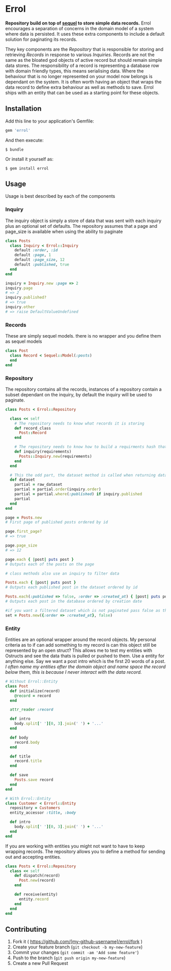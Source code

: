 # Errol

**Repository build on top of [sequel](http://sequel.jeremyevans.net/) to store simple data records.** Errol encourages a separation of concerns in the domain model of a system where data is persisted. It uses these extra components to include a default solution for paginating its records.

They key components are the *Repository* that is responsible for storing and retrieving *Records* in response to various *Inquiries*. Records are not the same as the bloated god objects of active record but should remain simple data stores. The responsibility of a record is representing a database row with domain friendly types, this means serialising data. Where the behaviour that is no longer represented on your model now belongs is dependant on the system. It is often worth having an object that wraps the data record to define extra behaviour as well as methods to save. Errol ships with an entity that can be used as a starting point for these objects.  



## Installation

Add this line to your application's Gemfile:

```ruby
gem 'errol'
```

And then execute:

    $ bundle

Or install it yourself as:

    $ gem install errol

## Usage

Usage is best described by each of the components

### Inquiry
The inquiry object is simply a store of data that was sent with each inquiry plus an optional set of defaults. The repository assumes that a page and page_size is available when using the ability to paginate

```rb
class Posts
  class Inquiry < Errol::Inquiry
    default :order, :id
    default :page, 1
    default :page_size, 12
    default :published, true
  end
end

inquiry = Inquiry.new :page => 2
inquiry.page
# => 2
inquiry.published?
# => true
inquiry.other
# => raise DefaultValueUndefined
```

### Records
These are simply sequel models. there is no wrapper and you define them as sequel models

```rb
class Post
  class Record < Sequel::Model(:posts)
  end
end
```

### Repository
The repository contains all the records, instances of a repository contain a subset dependant on the inquiry, by default the inquiry will be used to paginate.

```rb
class Posts < Errol::Repository

  class << self
    # The repository needs to know what records it is storing
    def record_class
      Post::Record
    end

    # The repository needs to know how to build a requirments hash that may be empty into a inquiry containing defaults
    def inquiry(requirements)
      Posts::Inquiry.new(requirements)
    end
  end

  # This the odd part, the dataset method is called when returning data. This a custom method that allows arbitrarily complex manipulation of data using settings from the inquiry
  def dataset
    partial = raw_dataset
    partial = partial.order(inquiry.order)
    partial = partial.where(:published) if inquiry.published
    partial
  end
end

page = Posts.new
# First page of published posts ordered by id

page.first_page?
# => true

page.page_size
# => 12

page.each { |post| puts post }
# Outputs each of the posts on the page

# class methods also use an inquiry to filter data

Posts.each { |post| puts post }
# Outputs each published post in the dataset ordered by id

Posts.each(:published => false, :order => :created_at) { |post| puts post }
# Outputs each post in the database ordered by creation date

#if you want a filtered dataset which is not paginated pass false as the last argument
set = Posts.new({:order => :created_at}, false)
```

### Entity
Entities are an optional wrapper around the record objects. My personal criteria as to if can add something to my record is can this object still be represented by an open struct? This allows me to test my entities with Ostructs and see the data thats is pulled or pushed to them. Use a entity for anything else. Say we want a post intro which is the first 20 words of a post. *I often name my entities after the domain object and name space the record below them, this is because I never interact with the data record.*

```rb
# Without Errol::Entity
class Post
  def initialize(record)
    @record = record
  end

  attr_reader :record

  def intro
    body.split[' '][0, 3].join(' ') + '...'
  end

  def body
    record.body
  end

  def title
    record.title
  end

  def save
    Posts.save record
  end
end

# With Errol::Entity
class Customer < Errorl::Entity
  repository = Customers
  entity_accessor :title, :body

  def intro
    body.split[' '][0, 3].join(' ') + '...'
  end
end
```

If you are working with entities you might not want to have to keep wrapping records. The repository allows you to define a method for sending out and accepting entities.

```rb
class Posts < Errol::Repository
  class << self
    def dispatch(record)
      Post.new(record)
    end

    def receive(entity)
      entity.record
    end
  end
end
```


## Contributing

1. Fork it ( https://github.com/[my-github-username]/errol/fork )
2. Create your feature branch (`git checkout -b my-new-feature`)
3. Commit your changes (`git commit -am 'Add some feature'`)
4. Push to the branch (`git push origin my-new-feature`)
5. Create a new Pull Request

